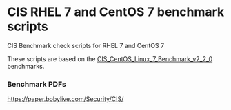 # CIS RHEL 7 and CentOS 7 benchmark scripts
CIS Benchmark check scripts for RHEL 7 and CentOS 7

These scripts are based on the [CIS_CentOS_Linux_7_Benchmark_v2_2_0](https://paper.bobylive.com/Security/CIS/CIS_CentOS_Linux_7_Benchmark_v2_2_0.pdf) benchmarks.

### Benchmark PDFs
https://paper.bobylive.com/Security/CIS/
